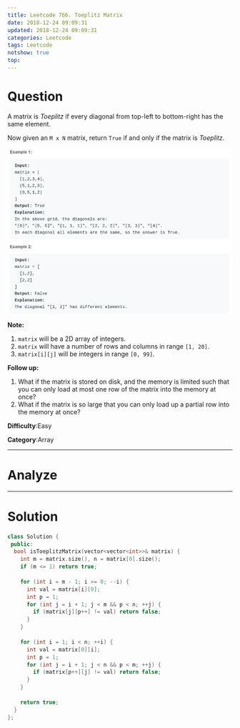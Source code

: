 ```yaml
---
title: Leetcode 766. Toeplitz Matrix
date: 2018-12-24 09:09:31
updated: 2018-12-24 09:09:31
categories: Leetcode
tags: Leetcode
notshow: true
top:
---
```


# Question

A matrix is  _Toeplitz_  if every diagonal from top-left to bottom-right has the same element.

Now given an  `M x N`  matrix, return `True` if and only if the matrix is  _Toeplitz_.  

![](/images/in-post/2018-12-24-Leetcode-766-Toeplitz-Matrix/2018-12-24-22-26-29.png)

**Note:**

1. `matrix`  will be a 2D array of integers.
2. `matrix`  will have a number of rows and columns in range  `[1, 20]`.
3. `matrix[i][j]`  will be integers in range  `[0, 99]`.

**Follow up:**

1. What if the matrix is stored on disk, and the memory is limited such that you can only load at most one row of the matrix into the memory at once?
2. What if the matrix is so large that you can only load up a partial row into the memory at once?

**Difficulty**:Easy

**Category**:Array

<!-- more -->

------------

# Analyze

------------

# Solution

```cpp
class Solution {
 public:
  bool isToeplitzMatrix(vector<vector<int>>& matrix) {
    int m = matrix.size(), n = matrix[0].size();
    if (m <= 1) return true;

    for (int i = m - 1; i >= 0; --i) {
      int val = matrix[i][0];
      int p = 1;
      for (int j = i + 1; j < m && p < n; ++j) {
        if (matrix[j][p++] != val) return false;
      }
    }

    for (int i = 1; i < n; ++i) {
      int val = matrix[0][i];
      int p = 1;
      for (int j = i + 1; j < n && p < m; ++j) {
        if (matrix[p++][j] != val) return false;
      }
    }

    return true;
  }
};
```